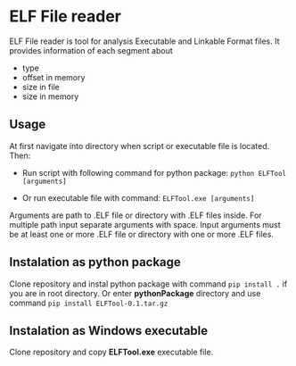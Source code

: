 # ELF File reader
ELF File reader is tool for analysis Executable and Linkable Format files. 
It provides information of each segment about 
- type
- offset in memory
- size in file
- size in memory

## Usage
At first navigate into directory when script or executable file is located. Then:
- Run script with following command for python package: `python ELFTool [arguments]`

 - Or run executable file with command: `ELFTool.exe [arguments]`

 Arguments are path to .ELF file or directory with .ELF files inside. For multiple path input separate arguments with space.
 Input arguments must be at least one or more .ELF file or directory with one or more .ELF files.
 
## Instalation as python package
Clone repository and instal python package with command `pip install .` if you are in root directory. Or enter **pythonPackage** directory and use command `pip install ELFTool-0.1.tar.gz`

## Instalation as Windows executable
Clone repository and copy **ELFTool.exe** executable file. 
